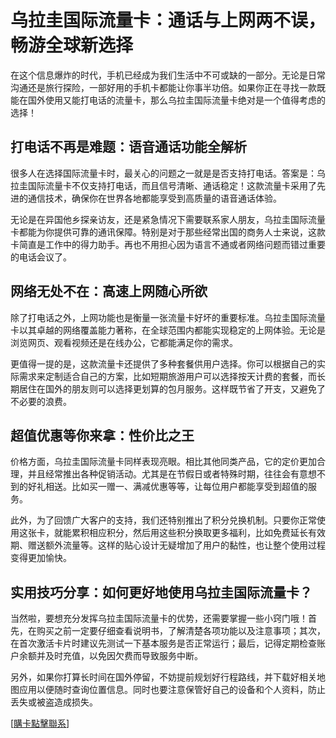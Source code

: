 # 乌拉圭国际流量卡：通话与上网两不误，畅游全球新选择

在这个信息爆炸的时代，手机已经成为我们生活中不可或缺的一部分。无论是日常沟通还是旅行探险，一部好用的手机卡都能让你事半功倍。如果你正在寻找一款既能在国外使用又能打电话的流量卡，那么乌拉圭国际流量卡绝对是一个值得考虑的选择！

## 打电话不再是难题：语音通话功能全解析

很多人在选择国际流量卡时，最关心的问题之一就是是否支持打电话。答案是：乌拉圭国际流量卡不仅支持打电话，而且信号清晰、通话稳定！这款流量卡采用了先进的通信技术，确保你在世界各地都能享受到高质量的语音通话体验。

无论是在异国他乡探亲访友，还是紧急情况下需要联系家人朋友，乌拉圭国际流量卡都能为你提供可靠的通讯保障。特别是对于那些经常出国的商务人士来说，这款卡简直是工作中的得力助手。再也不用担心因为语言不通或者网络问题而错过重要的电话会议了。

## 网络无处不在：高速上网随心所欲

除了打电话之外，上网功能也是衡量一张流量卡好坏的重要标准。乌拉圭国际流量卡以其卓越的网络覆盖能力著称，在全球范围内都能实现稳定的上网体验。无论是浏览网页、观看视频还是在线办公，它都能满足你的需求。

更值得一提的是，这款流量卡还提供了多种套餐供用户选择。你可以根据自己的实际需求来定制适合自己的方案，比如短期旅游用户可以选择按天计费的套餐，而长期居住在国外的朋友则可以选择更划算的包月服务。这样既节省了开支，又避免了不必要的浪费。

## 超值优惠等你来拿：性价比之王

价格方面，乌拉圭国际流量卡同样表现亮眼。相比其他同类产品，它的定价更加合理，并且经常推出各种促销活动。尤其是在节假日或者特殊时期，往往会有意想不到的好礼相送。比如买一赠一、满减优惠等等，让每位用户都能享受到超值的服务。

此外，为了回馈广大客户的支持，我们还特别推出了积分兑换机制。只要你正常使用这张卡，就能累积相应积分，然后用这些积分换取更多福利，比如免费延长有效期、赠送额外流量等。这样的贴心设计无疑增加了用户的黏性，也让整个使用过程变得更加愉快。

## 实用技巧分享：如何更好地使用乌拉圭国际流量卡？

当然啦，要想充分发挥乌拉圭国际流量卡的优势，还需要掌握一些小窍门哦！首先，在购买之前一定要仔细查看说明书，了解清楚各项功能以及注意事项；其次，在首次激活卡片时建议先测试一下基本服务是否正常运行；最后，记得定期检查账户余额并及时充值，以免因欠费而导致服务中断。

另外，如果你打算长时间在国外停留，不妨提前规划好行程路线，并下载好相关地图应用以便随时查询位置信息。同时也要注意保管好自己的设备和个人资料，防止丢失或被盗造成损失。

[[購卡點擊聯系](https://t.me/s/SXDXQF)]